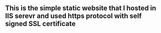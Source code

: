 ## This is the simple static website that I hosted in IIS serevr and used https protocol with self signed SSL certificate
